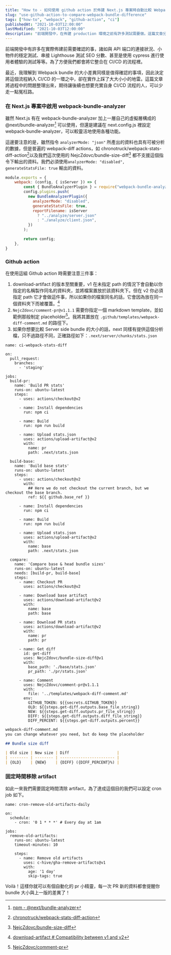 ```yaml
---
title: "How to - 如何使用 github action 於佈建 Next.js 專案時自動比較 Webpack bundle 差異"
slug: "use-github-action-to-compare-webpack-bundle-difference"
tags: ["how-to", "webpack", "github-action", "ci"]
publishedAt: "2021-10-03T12:00:00"
lastModified: "2021-10-03T12:00:00"
description: "前端開發中，在佈建 production 環境之前有許多測試需要做。這篇文章分享了如何使用 github action 自動比較功能分支與 production bundle 大小的差異。"
---
```


前端開發中有許多在實際佈建前需要確認的事，諸如與 API 端口的連接狀況、小物件的穩定測試、串接 Lighthouse 測試 SEO 分數、甚至是使用 cypress 進行使用者體驗的測試等等。為了方便我們都會將它整合在 CI/CD 的流程裡。

最近，我理解到 Webpack bundle 的大小差異同樣是值得確認的事項，因此決定將這個流程納入 CI/CD 的一環之中，卻在實作上踩了大大小小的地雷。這篇文章將過程中的問題整理出來，期待讓後續也想要充實自身 CI/CD 流程的人，可以少走一點冤枉路。

### 在 Next.js 專案中啟用 webpack-bundle-analyzer

雖然 Next.js 有在 webpack-bundle-analyzer 加上一層自己的虛擬層構成的 @next/bundle-analyzer[^1] 可以使用，但還是建議在 next.config.js 裡設定 webpack-bundle-analyzer，可以較靈活地使用各種功能。

這邊要注意的是，雖然指令 `analyzerMode: "json"` 所產出的資料也具有可被分析的數據，但是普遍的 webpack-diff actions，如 chronotruck/webpack-stats-diff-action[^2]以及我們這次使用的 NejcZdovc/bundle-size-diff[^3] 都不支援這個指令下輸出的資料。我們必須使用`analyzerMode: "disabled", generateStatsFile: true` 輸出的資料。

```js
module.exports = {
	webpack: (config, { isServer }) => {
		const { BundleAnalyzerPlugin } = require("webpack-bundle-analyzer");
		config.plugins.push(
		  new BundleAnalyzerPlugin({
			analyzerMode: "disabled",
			generateStatsFile: true,
			reportFilename: isServer
			  ? "../analyze/server.json"
			  : "./analyze/client.json",
		  })
		);

		return config;
  	},
}

```

### Github action

在使用這組 Github action 時需要注意三件事：

1. download-artifact 的版本至關重要，v1 在未指定 path 的情況下會自動以你指定的名稱製作同名的資料夾，並將檔案置放於該資料夾下。但在 v2 你必須指定 path 它才會做這件事，所以如果你的檔案同名的話，它會因為放在同一個資料夾下而被覆蓋。[^4]
2. `NejcZdovc/comment-pr@v1.1.1` 需要你指定一個 markdown template，並如範例那般制定 placeholder[^5]。我將其置放在 `.github/templates/webpack-diff-comment.md` 的路徑下。
3. 如果你想要比較 Server side bundle 的大小的話，next 同樣有提供這個分析檔，只不過路徑不同，正確路徑如下：`.next/server/chunks/stats.json`

```
name: ci-webpack-stats-diff

on:
  pull_request:
    branches:
      - 'staging'

jobs:
  build-pr:
    name: 'Build PR stats'
    runs-on: ubuntu-latest
    steps:
      - uses: actions/checkout@v2

      - name: Install dependencies
        run: npm ci

      - name: Build
        run: npm run build

      - name: Upload stats.json
        uses: actions/upload-artifact@v2
        with:
          name: pr
          path: .next/stats.json

  build-base:
    name: 'Build base stats'
    runs-on: ubuntu-latest
    steps:
      - uses: actions/checkout@v2
        with:
          ## Here we do not checkout the current branch, but we checkout the base branch.
          ref: ${{ github.base_ref }}

      - name: Install dependencies
        run: npm ci

      - name: Build
        run: npm run build

      - name: Upload stats.json
        uses: actions/upload-artifact@v2
        with:
          name: base
          path: .next/stats.json

  compare:
    name: 'Compare base & head bundle sizes'
    runs-on: ubuntu-latest
    needs: [build-pr, build-base]
    steps:
      - name: Checkout PR
        uses: actions/checkout@v2

      - name: Download base artifact
        uses: actions/download-artifact@v2
        with:
          name: base
          path: base

      - name: Download PR stats
        uses: actions/download-artifact@v2
        with:
          name: pr
          path: pr

      - name: Get diff
        id: get-diff
        uses: NejcZdovc/bundle-size-diff@v1
        with:
          base_path: './base/stats.json'
          pr_path: './pr/stats.json'

      - name: Comment
        uses: NejcZdovc/comment-pr@v1.1.1
        with:
          file: '../templates/webpack-diff-comment.md'
        env:
          GITHUB_TOKEN: ${{secrets.GITHUB_TOKEN}}
          OLD: ${{steps.get-diff.outputs.base_file_string}}
          NEW: ${{steps.get-diff.outputs.pr_file_string}}
          DIFF: ${{steps.get-diff.outputs.diff_file_string}}
          DIFF_PERCENT: ${{steps.get-diff.outputs.percent}}
```

```md
webpack-diff-comment.md
you can change whatever you need, but do keep the placeholder

## Bundle size diff

| Old size | New size | Diff                     |
| -------- | -------- | ------------------------ |
| {OLD}    | {NEW}    | {DIFF} ({DIFF_PERCENT}%) |
```


### 固定時間移除 artifact

如此一來我們需要固定時間清除 artifact，為了達成這個目的我們可以設定 cron job 如下。

```
name: cron-remove-old-artifacts-daily

on:
  schedule:
    - cron: '0 1 * * *' # Every day at 1am

jobs:
  remove-old-artifacts:
    runs-on: ubuntu-latest
    timeout-minutes: 10

    steps:
      - name: Remove old artifacts
        uses: c-hive/gha-remove-artifacts@v1
        with:
          age: '1 day'
          skip-tags: true
```

Voilà！這樣你就可以有個自動化的 pr 小精靈，每一次 PR 新的資料都會提醒你 bundle 大小與上一版的差異了！


[^1]: [npm - @next/bundle-analyzer](https://www.npmjs.com/package/@next/bundle-analyzer)
[^2]: [chronotruck/webpack-stats-diff-action](https://github.com/chronotruck/webpack-stats-diff-action/blob/dev/index.js)
[^3]: [NejcZdovc/bundle-size-diff](https://github.com/NejcZdovc/bundle-size-diff)
[^4]: [download-artifact # Compatibility between v1 and v2](https://github.com/actions/download-artifact#compatibility-between-v1-and-v2)
[^5]: [NejcZdovc/comment-pr](https://github.com/NejcZdovc/comment-pr)